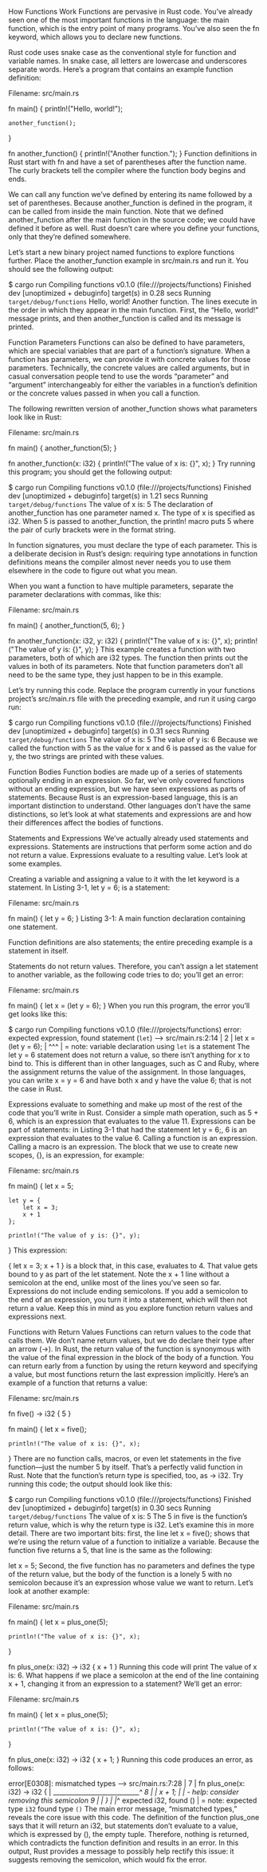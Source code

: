 How Functions Work
Functions are pervasive in Rust code. You’ve already seen one of the most important functions in the language: the main function, which is the entry point of many programs. You’ve also seen the fn keyword, which allows you to declare new functions.

Rust code uses snake case as the conventional style for function and variable names. In snake case, all letters are lowercase and underscores separate words. Here’s a program that contains an example function definition:

Filename: src/main.rs

fn main() {
    println!("Hello, world!");

    another_function();
}

fn another_function() {
    println!("Another function.");
}
Function definitions in Rust start with fn and have a set of parentheses after the function name. The curly brackets tell the compiler where the function body begins and ends.

We can call any function we’ve defined by entering its name followed by a set of parentheses. Because another_function is defined in the program, it can be called from inside the main function. Note that we defined another_function after the main function in the source code; we could have defined it before as well. Rust doesn’t care where you define your functions, only that they’re defined somewhere.

Let’s start a new binary project named functions to explore functions further. Place the another_function example in src/main.rs and run it. You should see the following output:

$ cargo run
   Compiling functions v0.1.0 (file:///projects/functions)
    Finished dev [unoptimized + debuginfo] target(s) in 0.28 secs
     Running `target/debug/functions`
Hello, world!
Another function.
The lines execute in the order in which they appear in the main function. First, the “Hello, world!” message prints, and then another_function is called and its message is printed.

Function Parameters
Functions can also be defined to have parameters, which are special variables that are part of a function’s signature. When a function has parameters, we can provide it with concrete values for those parameters. Technically, the concrete values are called arguments, but in casual conversation people tend to use the words “parameter” and “argument” interchangeably for either the variables in a function’s definition or the concrete values passed in when you call a function.

The following rewritten version of another_function shows what parameters look like in Rust:

Filename: src/main.rs

fn main() {
    another_function(5);
}

fn another_function(x: i32) {
    println!("The value of x is: {}", x);
}
Try running this program; you should get the following output:

$ cargo run
   Compiling functions v0.1.0 (file:///projects/functions)
    Finished dev [unoptimized + debuginfo] target(s) in 1.21 secs
     Running `target/debug/functions`
The value of x is: 5
The declaration of another_function has one parameter named x. The type of x is specified as i32. When 5 is passed to another_function, the println! macro puts 5 where the pair of curly brackets were in the format string.

In function signatures, you must declare the type of each parameter. This is a deliberate decision in Rust’s design: requiring type annotations in function definitions means the compiler almost never needs you to use them elsewhere in the code to figure out what you mean.

When you want a function to have multiple parameters, separate the parameter declarations with commas, like this:

Filename: src/main.rs

fn main() {
    another_function(5, 6);
}

fn another_function(x: i32, y: i32) {
    println!("The value of x is: {}", x);
    println!("The value of y is: {}", y);
}
This example creates a function with two parameters, both of which are i32 types. The function then prints out the values in both of its parameters. Note that function parameters don’t all need to be the same type, they just happen to be in this example.

Let’s try running this code. Replace the program currently in your functions project’s src/main.rs file with the preceding example, and run it using cargo run:

$ cargo run
   Compiling functions v0.1.0 (file:///projects/functions)
    Finished dev [unoptimized + debuginfo] target(s) in 0.31 secs
     Running `target/debug/functions`
The value of x is: 5
The value of y is: 6
Because we called the function with 5 as the value for x and 6 is passed as the value for y, the two strings are printed with these values.

Function Bodies
Function bodies are made up of a series of statements optionally ending in an expression. So far, we’ve only covered functions without an ending expression, but we have seen expressions as parts of statements. Because Rust is an expression-based language, this is an important distinction to understand. Other languages don’t have the same distinctions, so let’s look at what statements and expressions are and how their differences affect the bodies of functions.

Statements and Expressions
We’ve actually already used statements and expressions. Statements are instructions that perform some action and do not return a value. Expressions evaluate to a resulting value. Let’s look at some examples.

Creating a variable and assigning a value to it with the let keyword is a statement. In Listing 3-1, let y = 6; is a statement:

Filename: src/main.rs

fn main() {
    let y = 6;
}
Listing 3-1: A main function declaration containing one statement.

Function definitions are also statements; the entire preceding example is a statement in itself.

Statements do not return values. Therefore, you can’t assign a let statement to another variable, as the following code tries to do; you’ll get an error:

Filename: src/main.rs

fn main() {
    let x = (let y = 6);
}
When you run this program, the error you’ll get looks like this:

$ cargo run
   Compiling functions v0.1.0 (file:///projects/functions)
error: expected expression, found statement (`let`)
 --> src/main.rs:2:14
  |
2 |     let x = (let y = 6);
  |              ^^^
  |
  = note: variable declaration using `let` is a statement
The let y = 6 statement does not return a value, so there isn’t anything for x to bind to. This is different than in other languages, such as C and Ruby, where the assignment returns the value of the assignment. In those languages, you can write x = y = 6 and have both x and y have the value 6; that is not the case in Rust.

Expressions evaluate to something and make up most of the rest of the code that you’ll write in Rust. Consider a simple math operation, such as 5 + 6, which is an expression that evaluates to the value 11. Expressions can be part of statements: in Listing 3-1 that had the statement let y = 6;, 6 is an expression that evaluates to the value 6. Calling a function is an expression. Calling a macro is an expression. The block that we use to create new scopes, {}, is an expression, for example:

Filename: src/main.rs

fn main() {
    let x = 5;

    let y = {
        let x = 3;
        x + 1
    };

    println!("The value of y is: {}", y);
}
This expression:

{
    let x = 3;
    x + 1
}
is a block that, in this case, evaluates to 4. That value gets bound to y as part of the let statement. Note the x + 1 line without a semicolon at the end, unlike most of the lines you’ve seen so far. Expressions do not include ending semicolons. If you add a semicolon to the end of an expression, you turn it into a statement, which will then not return a value. Keep this in mind as you explore function return values and expressions next.

Functions with Return Values
Functions can return values to the code that calls them. We don’t name return values, but we do declare their type after an arrow (->). In Rust, the return value of the function is synonymous with the value of the final expression in the block of the body of a function. You can return early from a function by using the return keyword and specifying a value, but most functions return the last expression implicitly. Here’s an example of a function that returns a value:

Filename: src/main.rs

fn five() -> i32 {
    5
}

fn main() {
    let x = five();

    println!("The value of x is: {}", x);
}
There are no function calls, macros, or even let statements in the five function—just the number 5 by itself. That’s a perfectly valid function in Rust. Note that the function’s return type is specified, too, as -> i32. Try running this code; the output should look like this:

$ cargo run
   Compiling functions v0.1.0 (file:///projects/functions)
    Finished dev [unoptimized + debuginfo] target(s) in 0.30 secs
     Running `target/debug/functions`
The value of x is: 5
The 5 in five is the function’s return value, which is why the return type is i32. Let’s examine this in more detail. There are two important bits: first, the line let x = five(); shows that we’re using the return value of a function to initialize a variable. Because the function five returns a 5, that line is the same as the following:

let x = 5;
Second, the five function has no parameters and defines the type of the return value, but the body of the function is a lonely 5 with no semicolon because it’s an expression whose value we want to return. Let’s look at another example:

Filename: src/main.rs

fn main() {
    let x = plus_one(5);

    println!("The value of x is: {}", x);
}

fn plus_one(x: i32) -> i32 {
    x + 1
}
Running this code will print The value of x is: 6. What happens if we place a semicolon at the end of the line containing x + 1, changing it from an expression to a statement? We’ll get an error:

Filename: src/main.rs

fn main() {
    let x = plus_one(5);

    println!("The value of x is: {}", x);
}

fn plus_one(x: i32) -> i32 {
    x + 1;
}
Running this code produces an error, as follows:

error[E0308]: mismatched types
 --> src/main.rs:7:28
  |
7 |   fn plus_one(x: i32) -> i32 {
  |  ____________________________^
8 | |     x + 1;
  | |          - help: consider removing this semicolon
9 | | }
  | |_^ expected i32, found ()
  |
  = note: expected type `i32`
             found type `()`
The main error message, “mismatched types,” reveals the core issue with this code. The definition of the function plus_one says that it will return an i32, but statements don’t evaluate to a value, which is expressed by (), the empty tuple. Therefore, nothing is returned, which contradicts the function definition and results in an error. In this output, Rust provides a message to possibly help rectify this issue: it suggests removing the semicolon, which would fix the error.
